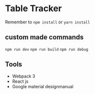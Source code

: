 # Table Tracker

Remember to `npm install` or `yarn install`

## custom made commands
`npm run dev`
`npm run build`
`npm run debug`

## Tools 
* Webpack 3
* React js 
* Google material designmanual
